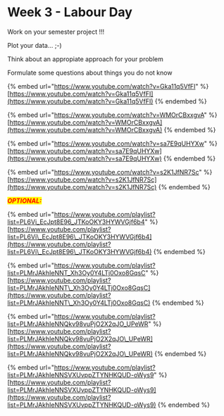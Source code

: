 # Week 3 - Labour Day





Work on your semester project !!!

Plot your data...    ;-)

Think about an appropiate approach for your problem

Formulate some questions about things you do not know

{% embed url="https://www.youtube.com/watch?v=Gka11q5VfFI" %}
[https://www.youtube.com/watch?v=Gka11q5VfFI](https://www.youtube.com/watch?v=Gka11q5VfFI)
{% endembed %}

{% embed url="https://www.youtube.com/watch?v=WMOrCBxxgvA" %}
[https://www.youtube.com/watch?v=WMOrCBxxgvA](https://www.youtube.com/watch?v=WMOrCBxxgvA)
{% endembed %}

{% embed url="https://www.youtube.com/watch?v=sa7E9qUHYXw" %}
[https://www.youtube.com/watch?v=sa7E9qUHYXw](https://www.youtube.com/watch?v=sa7E9qUHYXw)
{% endembed %}

{% embed url="https://www.youtube.com/watch?v=s2K1JfNR7Sc" %}
[https://www.youtube.com/watch?v=s2K1JfNR7Sc](https://www.youtube.com/watch?v=s2K1JfNR7Sc)
{% endembed %}

_<mark style="color:red;">**OPTIONAL:**</mark>_

{% embed url="https://www.youtube.com/playlist?list=PL6Vi_EcJpt8E96_JTKoOKY3HYWVGjf6b4" %}
[https://www.youtube.com/playlist?list=PL6Vi\_EcJpt8E96\_JTKoOKY3HYWVGjf6b4](https://www.youtube.com/playlist?list=PL6Vi\_EcJpt8E96\_JTKoOKY3HYWVGjf6b4)
{% endembed %}

{% embed url="https://www.youtube.com/playlist?list=PLMrJAkhIeNNT_Xh3Oy0Y4LTj0Oxo8GqsC" %}
[https://www.youtube.com/playlist?list=PLMrJAkhIeNNT\_Xh3Oy0Y4LTj0Oxo8GqsC](https://www.youtube.com/playlist?list=PLMrJAkhIeNNT\_Xh3Oy0Y4LTj0Oxo8GqsC)
{% endembed %}

{% embed url="https://www.youtube.com/playlist?list=PLMrJAkhIeNNQkv98vuPjO2X2qJO_UPeWR" %}
[https://www.youtube.com/playlist?list=PLMrJAkhIeNNQkv98vuPjO2X2qJO\_UPeWR](https://www.youtube.com/playlist?list=PLMrJAkhIeNNQkv98vuPjO2X2qJO\_UPeWR)
{% endembed %}

{% embed url="https://www.youtube.com/playlist?list=PLMrJAkhIeNNSVXUvppZTYNHKQUD-oWys9" %}
[https://www.youtube.com/playlist?list=PLMrJAkhIeNNSVXUvppZTYNHKQUD-oWys9](https://www.youtube.com/playlist?list=PLMrJAkhIeNNSVXUvppZTYNHKQUD-oWys9)
{% endembed %}

